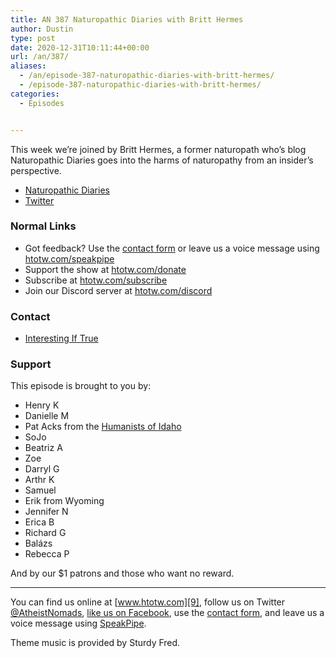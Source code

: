 ```yaml
---
title: AN 387 Naturopathic Diaries with Britt Hermes
author: Dustin
type: post
date: 2020-12-31T10:11:44+00:00
url: /an/387/
aliases:
  - /an/episode-387-naturopathic-diaries-with-britt-hermes/
  - /episode-387-naturopathic-diaries-with-britt-hermes/
categories:
  - Episodes


---
```

<div id="buzzsprout-player-10552722"></div><script src="https://www.buzzsprout.com/1983601/10552722-387-naturopathic-diaries-with-britt-hermes.js?container_id=buzzsprout-player-10552722&player=small" type="text/javascript" charset="utf-8"></script>

This week we&#8217;re joined by Britt Hermes, a former naturopath who&#8217;s blog Naturopathic Diaries goes into the harms of naturopathy from an insider&#8217;s perspective.

  * [Naturopathic Diaries][1]
  * [Twitter][2]

<!--more-->

### Normal Links

 * Got feedback? Use the <a href="https://htotw.com/contact" target="_blank" rel="noopener">contact form</a> or leave us a voice message using [htotw.com/speakpipe][3]
 * Support the show at [htotw.com/donate][4]
 * Subscribe at [htotw.com/subscribe][5]
 * Join our Discord server at [htotw.com/discord][6]

### Contact

  * [Interesting If True][7]

### Support

This episode is brought to you by:

  * Henry K
  * Danielle M
  * Pat Acks from the [Humanists of Idaho][8]
  * SoJo
  * Beatriz A
  * Zoe
  * Darryl G
  * Arthr K
  * Samuel
  * Erik from Wyoming
  * Jennifer N
  * Erica B
  * Richard G
  * Balázs
  * Rebecca P

And by our $1 patrons and those who want no reward.

* * *

You can find us online at [www.htotw.com][9], follow us on Twitter [@AtheistNomads][10], [like us on Facebook][11], use the [contact form](https://htotw.com/contact), and leave us a voice message using [SpeakPipe][3].

Theme music is provided by Sturdy Fred.

 [1]: https://www.naturopathicdiaries.com/
 [2]: https://twitter.com/NaturoDiaries
 [3]: https://htotw.com/speakpipe
 [4]: https://htotw.com/donate
 [5]: https://htotw.com/subscribe
 [6]: https://htotw.com/discord
 [7]: https://www.interestingiftrue.com/
 [8]: https://www.humanistsofidaho.org/
 [9]: https://www.htotw.com/
 [10]: https://htotw.com/twitter
 [11]: https://htotw.com/facebook